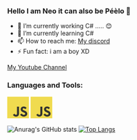 ### Hello I am Neo it can also be Péèlo 🦉


- 🔭 I’m currently working C# ..... 😊
- 🌱 I’m currently learning C#
- 📫 How to reach me: [My discord](https://discord.com/invite/ZxVtUNAeCC)
- ⚡ Fun fact: i am a boy XD

[My Youtube Channel](https://www.youtube.com/channel/UCGXmeRqCm7aXbS27wMg52fg)


### Languages and Tools:

<img src = "https://raw.githubusercontent.com/github/explore/80688e429a7d4ef2fca1e82350fe8e3517d3494d/topics/javascript/javascript.png" weight = "50" height = "50">
<img src = "https://raw.githubusercontent.com/github/explore/80688e429a7d4ef2fca1e82350fe8e3517d3494d/topics/javascript/javascript.png" weight = "50" height = "50">

![Anurag's GitHub stats](https://github-readme-stats.vercel.app/api?username=NeoStoffyn&theme=react&show_icons=true)
[![Top Langs](https://github-readme-stats.vercel.app/api/top-langs/?username=NeoStoffyn&layout=react)](https://github.com/NeoStoffyn/github-readme-stats)


